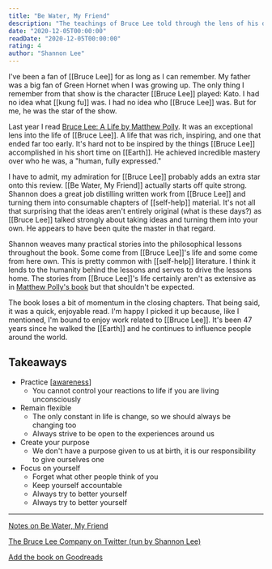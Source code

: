 ```yaml
---
title: "Be Water, My Friend"
description: "The teachings of Bruce Lee told through the lens of his daughter Shannon."
date: "2020-12-05T00:00:00"
readDate: "2020-12-05T00:00:00"
rating: 4
author: "Shannon Lee"
---
```


I've been a fan of [[Bruce Lee]] for as long as I can remember. My father was a big fan of Green Hornet when I was growing up. The only thing I remember from that show is the character [[Bruce Lee]] played: Kato. I had no idea what [[kung fu]] was. I had no idea who [[Bruce Lee]] was. But for me, he was the star of the show.

Last year I read [Bruce Lee: A Life by Matthew Polly](https://www.goodreads.com/book/show/36415807-bruce-lee). It was an exceptional lens into the life of [[Bruce Lee]]. A life that was rich, inspiring, and one that ended far too early. It's hard not to be inspired by the things [[Bruce Lee]] accomplished in his short time on [[Earth]]. He achieved incredible mastery over who he was, a "human, fully expressed."

I have to admit, my admiration for [[Bruce Lee]] probably adds an extra star onto this review. [[Be Water, My Friend]] actually starts off quite strong. Shannon does a great job distilling written work from [[Bruce Lee]] and turning them into consumable chapters of [[self-help]] material. It's not all that surprising that the ideas aren't entirely original (what is these days?) as [[Bruce Lee]] talked strongly about taking ideas and turning them into your own. He appears to have been quite the master in that regard.

Shannon weaves many practical stories into the philosophical lessons throughout the book. Some come from [[Bruce Lee]]'s life and some come from here own. This is pretty common with [[self-help]] literature. I think it lends to the humanity behind the lessons and serves to drive the lessons home. The stories from [[Bruce Lee]]'s life certainly aren't as extensive as in [Matthew Polly's book](https://www.goodreads.com/book/show/36415807-bruce-lee) but that shouldn't be expected.

The book loses a bit of momentum in the closing chapters. That being said, it was a quick, enjoyable read. I'm happy I picked it up because, like I mentioned, I'm bound to enjoy work related to [[Bruce Lee]]. It's been 47 years since he walked the [[Earth]] and he continues to influence people around the world.

## Takeaways

- Practice [[awareness]]
  - You cannot control your reactions to life if you are living unconsciously
- Remain flexible
  - The only constant in life is change, so we should always be changing too
  - Always strive to be open to the experiences around us
- Create your purpose
  - We don't have a purpose given to us at birth, it is our responsibility to give ourselves one
- Focus on yourself
  - Forget what other people think of you
  - Keep yourself accountable
  - Always try to better yourself
  - Always try to better yourself

---

[Notes on Be Water, My Friend](/second-brain/be-water-my-friend)

[The Bruce Lee Company on Twitter (run by Shannon Lee)](https://twitter.com/brucelee)

[Add the book on Goodreads](https://www.goodreads.com/book/show/49247089-be-water-my-friend)

[//begin]: # "Autogenerated link references for markdown compatibility"
[awareness]: ../second-brain/awareness "Awareness"
[//end]: # "Autogenerated link references"